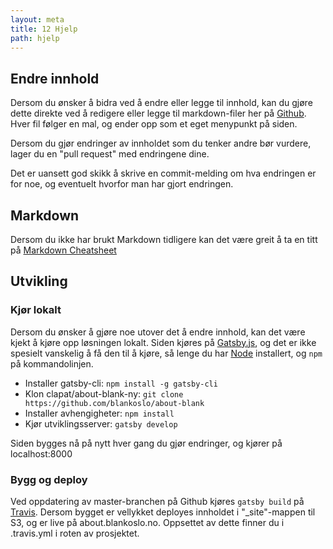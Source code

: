 ```yaml
---
layout: meta
title: 12 Hjelp
path: hjelp
---
```


## Endre innhold

Dersom du ønsker å bidra ved å endre eller legge til innhold, kan du gjøre dette direkte ved å redigere eller legge til markdown-filer her på [Github](https://github.com/blankoslo/about-blank/tree/master/content). Hver fil følger en mal, og ender opp som et eget menypunkt på siden.

Dersom du gjør endringer av innholdet som du tenker andre bør vurdere, lager du en "pull request" med endringene dine.

Det er uansett god skikk å skrive en commit-melding om hva endringen er for noe, og eventuelt hvorfor man har gjort endringen.

## Markdown

Dersom du ikke har brukt Markdown tidligere kan det være greit å ta en titt på [Markdown Cheatsheet](https://github.com/adam-p/markdown-here/wiki/Markdown-Cheatsheet)

## Utvikling

### Kjør lokalt

Dersom du ønsker å gjøre noe utover det å endre innhold, kan det være kjekt å kjøre opp løsningen lokalt. Siden kjøres på [Gatsby.js](http://www.gatsbyjs.org/), og det er ikke spesielt vanskelig å få den til å kjøre, så lenge du har [Node](https://nodejs.org/) installert, og ```npm``` på kommandolinjen.

- Installer gatsby-cli: ```npm install -g gatsby-cli```
- Klon clapat/about-blank-ny: ```git clone https://github.com/blankoslo/about-blank```
- Installer avhengigheter: ```npm install```
- Kjør utviklingsserver: ```gatsby develop```

Siden bygges nå på nytt hver gang du gjør endringer, og kjører på localhost:8000

### Bygg og deploy

Ved oppdatering av master-branchen på Github kjøres ```gatsby build``` på [Travis](https://travis-ci.org/blankoslo/about-blank). Dersom bygget er vellykket deployes innholdet i "_site"-mappen til S3, og er live på about.blankoslo.no. Oppsettet av dette finner du i .travis.yml i roten av prosjektet.

